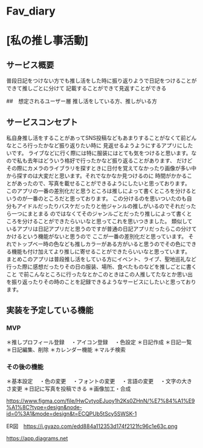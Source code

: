 # Fav_diary

# [私の推し事活動]

## サービス概要
普段日記をつけない方でも推し活をした時に振り返りようで日記をつけることができて推しごとに分けて
記載することができて見返すことができる


##　想定されるユーザー層
推し活をしている方、推しがいる方

## サービスコンセプト
私自身推し活をすることがあってSNS投稿などもあまりすることがなくて前どんなところ行ったかなど振り返りたい時に
見返せるようようにするアプリにしたいです。
ライブなどに行く際には特に服装にはとても気をつけると思います。なので私も去年はどういう格好で行ったかなど振り返ることがあります、
だけどその際にカメラのライブラリを探すときに日付を覚えてなかったり画像が多い中から探すのは大変だと思います。それでなかなか見つけるのに
時間がかかることがあったので、写真を載せることができるようにしたいと思っております。
このアプリの一番の差別化だと思うところは推しによって書くところを分けるというのが一番のところだと思っております。
この分けるのを思いついたのも自分もアイドルだったりバスケだったりと他ジャンルの推しがいるのでそれだったら一つにまとまる
のではなくてそのジャンルごとだったり推しによって書くところを分けることができたらいいなと思ってこれを思いつきました。
類似しているアプリは日記アプリだと思うのですが普通の日記アプリだったらこの分けてかけるという機能がないと思うので
ここが一番の差別化だと思っています。
それでトップベー時の色なども推しカラーがある方がいると思うのでその色にできる機能も付け加えてより推しに寄せることができたらいいなと思っています。
まとめこのアプリは普段推し活をしている方にイベント、ライブ、聖地巡礼など行った際に感想だったりその日の服装、場所、食べたものなどを推しごとに書くこと
で前こんなところに行ったなとかこのときはこの人推してたなとか思い出を振り返ったりその時のことを記録できるようなサービスにしたいと思っております。



## 実装を予定している機能
### MVP
＊推しプロフィール登録
　・アイコン登録
　・色設定
＊日記作成
＊日記一覧
＊日記編集、削除
＊カレンダー機能
＊マルチ検索

### その後の機能
＊基本設定
　・色の変更
　・フォントの変更
　・言語の変更
　・文字の大きさ変更
＊日記に写真を投稿できる
＊画像加工・合成


https://www.figma.com/file/HwCvtyoEJuoy1h2Ks0ZHnN/%E7%84%A1%E9%A1%8C?type=design&node-id=0%3A1&mode=design&t=ECQPUb5tScy5SWSK-1

ER図　https://i.gyazo.com/edd884a112353d174f2121fc96c1e63c.png

https://app.diagrams.net
